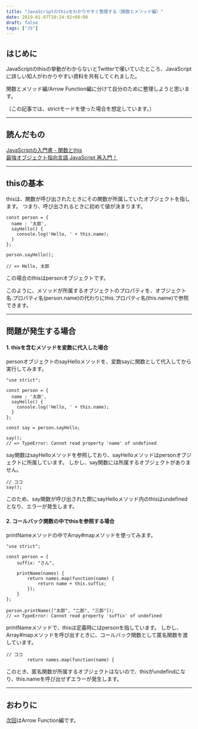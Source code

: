 ```yaml
---
title: "JavaScriptのthisをわかりやすく整理する（関数とメソッド編）"
date: 2019-01-07T10:24:02+09:00
draft: false
tags: ["JS"]
---
```


## はじめに
JavaScriptのthisの挙動がわからないとTwitterで嘆いていたところ、JavaScriptに詳しい知人がわかりやすい資料を共有してくれました。

関数とメソッド編/Arrow Function編に分けて自分のために整理しようと思います。

（この記事では、strictモードを使った場合を想定しています。）

***

## 読んだもの
[JavaScriptの入門書 - 関数とthis](https://jsprimer.net/basic/function-this/)<br>
[最強オブジェクト指向言語 JavaScript 再入門！](https://www.slideshare.net/yuka2py/javascript-23768378)

***

## thisの基本

thisは、関数が呼び出されたときにその関数が所属していたオブジェクトを指します。
つまり、呼び出されるときに初めて値が決まります。

```
const person = {
  name : '太郎',
  sayHello() {
    console.log('Hello, ' + this.name);
  }
};

person.sayHello();

// => Hello, 太郎
```

この場合のthisはpersonオブジェクトです。

このように、メソッドが所属するオブジェクトのプロパティを、オブジェクト名.プロパティ名(person.name)の代わりにthis.プロパティ名(this.name)で参照できます。

***

## 問題が発生する場合

#### 1. thisを含むメソッドを変数に代入した場合

personオブジェクトのsayHelloメソッドを、変数sayに関数として代入してから実行してみます。

```
"use strict";

const person = {
  name : '太郎',
  sayHello() {
    console.log('Hello, ' + this.name);
  }
};

const say = person.sayHello;

say();
// => TypeError: Cannot read property 'name' of undefined
```

say関数はsayHelloメソッドを参照しており、sayHelloメソッドはpersonオブジェクトに所属しています。
しかし、say関数には所属するオブジェクトがありません。

```
// ココ
say();
```

このため、say関数が呼び出された際にsayHelloメソッド内のthisはundefinedとなり、エラーが発生します。

#### 2. コールバック関数の中でthisを参照する場合

printNameメソッドの中でArray#mapメソッドを使ってみます。

```
"use strict";

const person = {
    suffix: "さん",

    printName(names) {
        return names.map(function(name) {
            return name + this.suffix;
        });
    }
};

person.printName(["太郎", "二郎", "三郎"]);
// => TypeError: Cannot read property 'suffix' of undefined
```

printNameメソッドで、thisは定義時にはpersonを指しています。
しかし、Array#mapメソッドを呼び出すときに、コールバック関数として匿名関数を渡しています。

```
// ココ
        return names.map(function(name) {
```

このとき、匿名関数が所属するオブジェクトはないので、thisがundefindになり、this.nameを呼び出せずエラーが発生します。

***

## おわりに

[次回](https://mom0tomo.github.io/post/20190109/)はArrow Function編です。